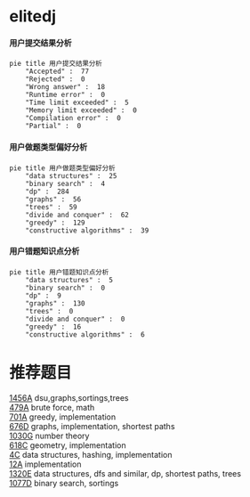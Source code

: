 # elitedj

<!-- tabs:start -->



#### **用户提交结果分析**

```mermaid
pie title 用户提交结果分析
    "Accepted" :  77
    "Rejected" :  0
    "Wrong answer" :  18
    "Runtime error" :  0
    "Time limit exceeded" :  5
    "Memory limit exceeded" :  0
    "Compilation error" :  0
    "Partial" :  0
```

#### **用户做题类型偏好分析**

```mermaid
pie title 用户做题类型偏好分析
    "data structures" :  25
    "binary search" :  4
    "dp" :  284
    "graphs" :  56
    "trees" :  59
    "divide and conquer" :  62
    "greedy" :  129
    "constructive algorithms" :  39
```
#### **用户错题知识点分析**

```mermaid
pie title 用户错题知识点分析
    "data structures" :  5
    "binary search" :  0
    "dp" :  9
    "graphs" :  130
    "trees" :  0
    "divide and conquer" :  0
    "greedy" :  16
    "constructive algorithms" :  6
```



<!-- tabs:end -->
# 推荐题目
[1456A](https://codeforces.com/contest/1456/problem/A)		dsu,graphs,sortings,trees		  
[479A](https://codeforces.com/contest/479/problem/A)		brute force,
                        math		  
[701A](https://codeforces.com/contest/701/problem/A)		greedy,
                        implementation		  
[676D](https://codeforces.com/contest/676/problem/D)		graphs,
                        implementation,
                        shortest paths		  
[1030G](https://codeforces.com/contest/1030/problem/G)		number theory		  
[618C](https://codeforces.com/contest/618/problem/C)		geometry,
                        implementation		  
[4C](https://codeforces.com/contest/4/problem/C)		data structures,
                        hashing,
                        implementation		  
[12A](https://codeforces.com/contest/12/problem/A)		implementation		  
[1320E](https://codeforces.com/contest/1320/problem/E)		data structures,
                        dfs and similar,
                        dp,
                        shortest paths,
                        trees		  
[1077D](https://codeforces.com/contest/1077/problem/D)		binary search,
                        sortings		  
